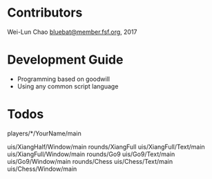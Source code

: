 Contributors
============
Wei-Lun Chao <bluebat@member.fsf.org>, 2017

Development Guide
=================
* Programming based on goodwill
* Using any common script language

Todos
=====
players/*/YourName/main

uis/XiangHalf/Window/main
rounds/XiangFull
uis/XiangFull/Text/main
uis/XiangFull/Window/main
rounds/Go9
uis/Go9/Text/main
uis/Go9/Window/main
rounds/Chess
uis/Chess/Text/main
uis/Chess/Window/main

